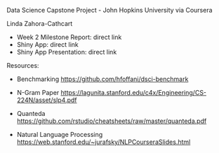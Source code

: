 Data Science Capstone Project  - John Hopkins University via Coursera

Linda Zahora-Cathcart

  *   Week 2 Milestone Report:  direct link
  *   Shiny App: direct link
  *   Shiny App Presentation: direct link

Resources:

  *   Benchmarking https://github.com/hfoffani/dsci-benchmark

  *   N-Gram Paper https://lagunita.stanford.edu/c4x/Engineering/CS-224N/asset/slp4.pdf

  *   Quanteda https://github.com/rstudio/cheatsheets/raw/master/quanteda.pdf

  *   Natural Language Processing https://web.stanford.edu/~jurafsky/NLPCourseraSlides.html

